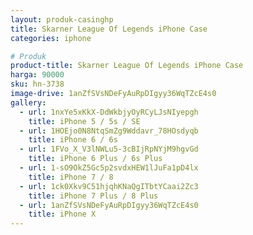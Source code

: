 ```yaml
---
layout: produk-casinghp
title: Skarner League Of Legends iPhone Case
categories: iphone

# Produk
product-title: Skarner League Of Legends iPhone Case
harga: 90000
sku: hn-3738
image-drive: 1anZfSVsNDeFyAuRpDIgyy36WqTZcE4s0
gallery:
  - url: 1nxYe5xKkX-DdWkbjyOyRCyLJsNIyepgh
    title: iPhone 5 / 5s / SE
  - url: 1HOEjo0N8NtqSmZg9Wddavr_78HOsdyqb
    title: iPhone 6 / 6s
  - url: 1FVo_X_V3lNWLu5-3cBIjRpNYjM9hgvGd
    title: iPhone 6 Plus / 6s Plus
  - url: 1-sO9OkZ5Gc5p2svdxHEW1lJuFa1pD4lx
    title: iPhone 7 / 8
  - url: 1ck0Xkv9C51hjqhKNaQgITbtYCaai2Zc3
    title: iPhone 7 Plus / 8 Plus
  - url: 1anZfSVsNDeFyAuRpDIgyy36WqTZcE4s0
    title: iPhone X
---
```

